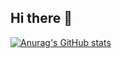 ## Hi there 👋
[![Anurag's GitHub stats](https://github-readme-stats.vercel.app/api?username=abendezu10)](https://github.com/anuraghazra/github-readme-stats)

<!--
**abendezu10/abendezu10** is a ✨ _special_ ✨ repository because its `README.md` (this file) appears on your GitHub profile.

Here are some ideas to get you started:

- 🔭 I’m currently working on ...
- 🌱 I’m currently learning ...
- 👯 I’m looking to collaborate on ...
- 🤔 I’m looking for help with ...
- 💬 Ask me about ...
- 📫 How to reach me: ...
- 😄 Pronouns: ...
- ⚡ Fun fact: ...
-->
